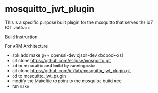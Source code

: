 # mosquitto_jwt_plugin

This is a specific purpose built plugin for the mosquitto that serves the io7 IOT platform

Build Instruction

For ARM Architecture
- apk add make g++ openssl-dev cjson-dev docbook-xsl
- git clone https://github.com/eclipse/mosquitto.git
- cd to mosquitto and build by running `make`
- git clone https://github.com/io7lab/mosquitto_jwt_plugin.git
- cd to mosquitto_jwt_plugin
- modify the Makefile to point to the mosquitto build tree
- run `make`

